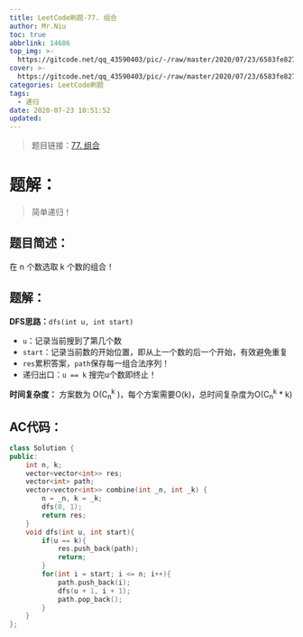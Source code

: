 ```yaml
---
title: LeetCode刷题-77. 组合
author: Mr.Niu
toc: true
abbrlink: 14686
top_img: >-
  https://gitcode.net/qq_43590403/pic/-/raw/master/2020/07/23/6583fe827366a022745863c6131c7720.png
cover: >-
  https://gitcode.net/qq_43590403/pic/-/raw/master/2020/07/23/6583fe827366a022745863c6131c7720.png
categories: LeetCode刷题
tags:
  - 递归
date: 2020-07-23 10:51:52
updated:
---
```


















> 题目链接：[77. 组合]( https://leetcode-cn.com/problems/combinations/)



# 题解：



> 简单递归！



## 题目简述：



在 n 个数选取 k 个数的组合！

## 题解：

**DFS思路：**`dfs(int u, int start)`

- `u`：记录当前搜到了第几个数
- `start`：记录当前数的开始位置，即从上一个数的后一个开始，有效避免重复
- `res`累积答案，`path`保存每一组合法序列！
- 递归出口：`u == k` 搜完u个数即终止！

**时间复杂度：** 方案数为 O(C<sub>n</sub><sup>k</sup> )，每个方案需要O(k)，总时间复杂度为O(C<sub>n</sub><sup>k</sup> * k)

## AC代码：



```c++
class Solution {
public:
    int n, k;
    vector<vector<int>> res;
    vector<int> path;
    vector<vector<int>> combine(int _n, int _k) {
        n = _n, k = _k;
        dfs(0, 1);
        return res;
    }
    void dfs(int u, int start){
        if(u == k){
            res.push_back(path);
            return;
        }
        for(int i = start; i <= n; i++){
            path.push_back(i);
            dfs(u + 1, i + 1);
            path.pop_back();
        }
    }
};
```



